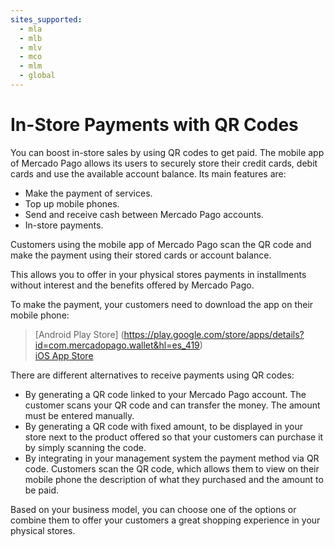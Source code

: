```yaml
---
sites_supported:
  - mla
  - mlb
  - mlv
  - mco
  - mlm
  - global
---
```



# In-Store Payments with QR Codes

You can boost in-store sales by using QR codes to get paid.
The mobile app of Mercado Pago allows its users to securely store their credit cards, debit cards and use the available account balance. Its main features are:

* Make the payment of services.
* Top up mobile phones.
* Send and receive cash between Mercado Pago accounts.
* In-store payments.

Customers using the mobile app of Mercado Pago scan the QR code and make the payment using their stored cards or account balance.

This allows you to offer in your physical stores payments in installments without interest and the benefits offered by Mercado Pago.

To make the payment, your customers need to download the app on their mobile phone:

> [Android Play Store]  (https://play.google.com/store/apps/details?id=com.mercadopago.wallet&hl=es_419)  
> [iOS App Store](https://itunes.apple.com/ar/app/mercado-pago/id925436649?mt=8)



There are different alternatives to receive payments using QR codes:

* By generating a QR code linked to your Mercado Pago account. The customer scans your QR code and can transfer the money.  The amount must be entered manually.
* By generating a QR code with fixed amount, to be displayed in your store next to the product offered so that your customers can purchase it by simply scanning the code.
* By integrating in your management system the payment method via QR code.  Customers scan the QR code, which allows them to view on their mobile phone the description of what they purchased and the amount to be paid.

Based on your business model, you can choose one of the options or combine them to offer your customers a great shopping experience in your physical stores.
